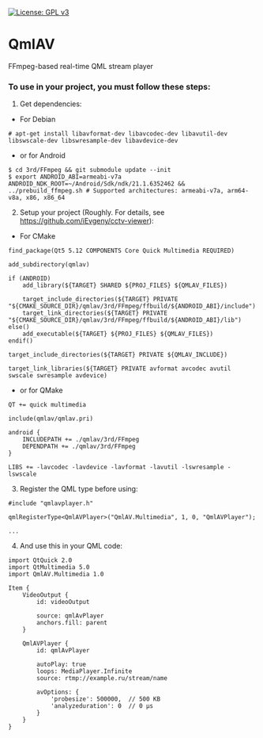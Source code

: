 [![License: GPL v3](https://img.shields.io/badge/License-GPLv3-blue.svg)](https://www.gnu.org/licenses/gpl-3.0)

# QmlAV
FFmpeg-based real-time QML stream player

### To use in your project, you must follow these steps:

1. Get dependencies:

* For Debian

```
# apt-get install libavformat-dev libavcodec-dev libavutil-dev libswscale-dev libswresample-dev libavdevice-dev
```

* or for Android

```
$ cd 3rd/FFmpeg && git submodule update --init
$ export ANDROID_ABI=armeabi-v7a ANDROID_NDK_ROOT=~/Android/Sdk/ndk/21.1.6352462 && ../prebuild_ffmpeg.sh # Supported architectures: armeabi-v7a, arm64-v8a, x86, x86_64
```

2. Setup your project (Roughly. For details, see https://github.com/iEvgeny/cctv-viewer):

* For CMake

```
find_package(Qt5 5.12 COMPONENTS Core Quick Multimedia REQUIRED)

add_subdirectory(qmlav)

if (ANDROID)
    add_library(${TARGET} SHARED ${PROJ_FILES} ${QMLAV_FILES})

    target_include_directories(${TARGET} PRIVATE "${CMAKE_SOURCE_DIR}/qmlav/3rd/FFmpeg/ffbuild/${ANDROID_ABI}/include")
    target_link_directories(${TARGET} PRIVATE "${CMAKE_SOURCE_DIR}/qmlav/3rd/FFmpeg/ffbuild/${ANDROID_ABI}/lib")
else()
    add_executable(${TARGET} ${PROJ_FILES} ${QMLAV_FILES})
endif()

target_include_directories(${TARGET} PRIVATE ${QMLAV_INCLUDE})

target_link_libraries(${TARGET} PRIVATE avformat avcodec avutil swscale swresample avdevice)
```

* or for QMake

```
QT += quick multimedia

include(qmlav/qmlav.pri)

android {
    INCLUDEPATH += ./qmlav/3rd/FFmpeg
    DEPENDPATH += ./qmlav/3rd/FFmpeg
}

LIBS += -lavcodec -lavdevice -lavformat -lavutil -lswresample -lswscale
```

3. Register the QML type before using:

```
#include "qmlavplayer.h"

qmlRegisterType<QmlAVPlayer>("QmlAV.Multimedia", 1, 0, "QmlAVPlayer");

...
```

4. And use this in your QML code:

```
import QtQuick 2.0
import QtMultimedia 5.0
import QmlAV.Multimedia 1.0

Item {
    VideoOutput {
        id: videoOutput

        source: qmlAvPlayer
        anchors.fill: parent
    }

    QmlAVPlayer {
        id: qmlAvPlayer

        autoPlay: true
        loops: MediaPlayer.Infinite
        source: rtmp://example.ru/stream/name

        avOptions: {
            'probesize': 500000,  // 500 KB
            'analyzeduration': 0  // 0 µs
        }
    }
}
```
